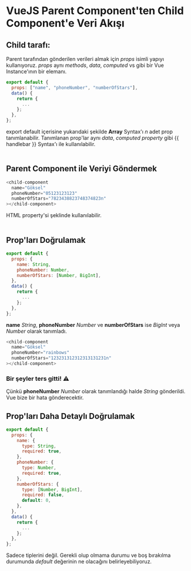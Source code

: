 # VueJS Parent Component'ten Child Component'e Veri Akışı

## Child tarafı:

Parent tarafından gönderilen verileri almak için _props_ isimli yapıyı kullanıyoruz. _props_ aynı _methods_, _data_, _computed_ vs gibi bir Vue Instance'ının bir elemanı.

```js
export default {
  props: ["name", "phoneNumber", "numberOfStars"],
  data() {
    return {
      ...
    };
  },
};
```

export default içerisine yukarıdaki şekilde **Array** Syntax'ı _n_ adet prop tanımlanabilir. Tanımlanan prop'lar aynı _data_, _computed property_ gibi {{ handlebar }} Syntax'ı ile kullanılabilir.
<br/>
<br/>

## Parent Component ile Veriyi Göndermek

```js
<child-component
  name="Göksel"
  phoneNumber="05123123123"
  numberOfStars="7823438823748374823n"
></child-component>
```

HTML property'si şeklinde kullanılabilir.
<br/>
<br/>

## Prop'ları Doğrulamak

```js
export default {
  props: {
    name: String,
    phoneNumber: Number,
    numberOfStars: [Number, BigInt],
  },
  data() {
    return {
      ...
    };
  },
};
```

**name** _String_, **phoneNumber** _Number_ ve **numberOfStars** ise _BigInt_ veya _Number_ olarak tanımladı.

```js
<child-component
  name="Göksel"
  phoneNumber="rainbows"
  numberOfStars="123231312312313131231n"
></child-component>
```

### Bir şeyler ters gitti! ⚠️

Çünkü **phoneNumber** _Number_ olarak tanımlandığı halde _String_ gönderildi. Vue bize bir hata gönderecektir.

## Prop'ları Daha Detaylı Doğrulamak

```js
export default {
  props: {
    name: {
      type: String,
      required: true,
    },
    phoneNumber: {
      type: Number,
      required: true,
    },
    numberOfStars: {
      type: [Number, BigInt],
      required: false,
      default: 0,
    },
  },
  data() {
    return {
      ...
    };
  },
};
```

Sadece tiplerini değil. Gerekli olup olmama durumu ve boş bırakılma durumunda _default_ değerinin ne olacağını belirleyebiliyoruz.
